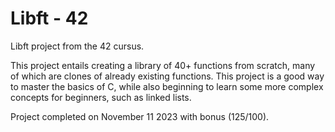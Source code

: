 # Libft - 42
Libft project from the 42 cursus.

This project entails creating a library of 40+ functions from scratch, many of which are clones of already existing functions. This project is a good way to master the basics of C, while also beginning to learn some more complex concepts for beginners, such as linked lists.

Project completed on November 11 2023 with bonus (125/100).
